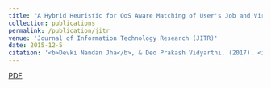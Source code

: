 ```yaml
---
title: "A Hybrid Heuristic for QoS Aware Matching of User's Job and Virtual Machines in Cloud Environment"
collection: publications
permalink: /publication/jitr
venue: 'Journal of Information Technology Research (JITR)'
date: 2015-12-5
citation: '<b>Devki Nandan Jha</b>, & Deo Prakash Vidyarthi. (2017). <i>Journal of Information Technology Research (JITR)</i>. '
---
```

[PDF](https://www.igi-global.com/article/a-hybrid-heuristic-for-qos-aware-matching-of-users-job-and-virtual-machines-in-cloud-environment/203010)

